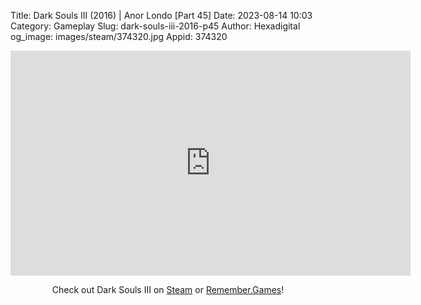 Title: Dark Souls III (2016) | Anor Londo [Part 45]
Date: 2023-08-14 10:03
Category: Gameplay
Slug: dark-souls-iii-2016-p45
Author: Hexadigital
og_image: images/steam/374320.jpg
Appid: 374320

<center><iframe src="https://www.youtube.com/embed/lgm1AtNh53w?feature=oembed" allow="accelerometer; autoplay; encrypted-media; gyroscope; picture-in-picture" width="640" height="360" frameborder="0"></iframe>

Check out Dark Souls III on [Steam](https://store.steampowered.com/app/374320/?curator_clanid=34633900) or [Remember.Games](https://remember.games/game/340/dark-souls-iii/)!</center>
